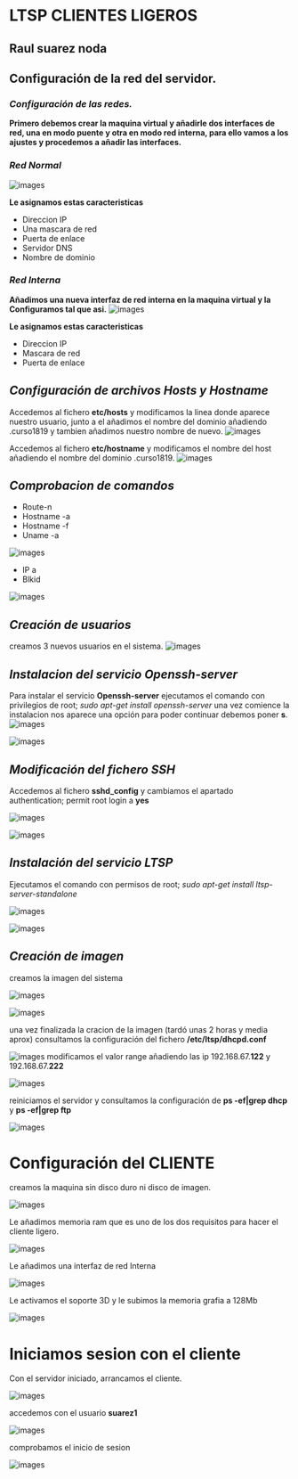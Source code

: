 # LTSP CLIENTES LIGEROS

## Raul suarez noda

## Configuración de la red del servidor.

### *Configuración de las redes.*
**Primero debemos crear la maquina virtual y añadirle dos interfaces de red, una en modo puente y otra en modo red interna, para ello vamos a los ajustes y procedemos a añadir las interfaces.**
### *Red Normal*
![images](images/1.PNG)

**Le asignamos estas caracteristicas**
* Direccion IP
* Una mascara de red
* Puerta de enlace
* Servidor DNS
* Nombre de dominio

### *Red Interna*

**Añadimos una nueva interfaz de red interna en la maquina virtual y la Configuramos tal que asi.**
![images](images/2.PNG)

**Le asignamos estas caracteristicas**
* Direccion IP
* Mascara de red
* Puerta de enlace

## *Configuración de archivos Hosts y Hostname*

Accedemos al fichero **etc/hosts** y modificamos la linea donde aparece nuestro usuario, junto a el añadimos el nombre del dominio añadiendo .curso1819 y tambien añadimos nuestro nombre de nuevo.
![images](images/3.PNG)

Accedemos al fichero **etc/hostname** y modificamos el nombre del host añadiendo el nombre del dominio .curso1819.
![images](images/4.PNG)

## *Comprobacion de comandos*
* Route-n
* Hostname -a
* Hostname -f
* Uname -a

![images](images/5.PNG)

* IP a
* Blkid

![images](images/6.PNG)

## *Creación de usuarios*

creamos 3 nuevos usuarios en el sistema.
![images](images/7.PNG)

## *Instalacion del servicio Openssh-server*

Para instalar el servicio **Openssh-server** ejecutamos el comando con privilegios de root; *sudo  apt-get install openssh-server*
una vez comience la instalacion nos aparece una opción para poder continuar debemos poner **s**.
![images](images/8.PNG)

![images](images/9.PNG)

## *Modificación del fichero SSH*
Accedemos al fichero **sshd_config** y cambiamos el apartado authentication; permit root login a **yes**

![images](images/10.PNG)

![images](images/11.PNG)


## *Instalación del servicio LTSP*
Ejecutamos el comando con permisos de root; *sudo apt-get install ltsp-server-standalone*

![images](images/12.PNG)

![images](images/13.PNG)
## *Creación de imagen*
creamos la imagen del sistema

![images](images/14.PNG)

![images](images/15.PNG)

una vez finalizada la cracion de la imagen (tardó unas 2 horas y media aprox) consultamos la configuración del fichero **/etc/ltsp/dhcpd.conf**

![images](images/16.PNG)
modificamos el valor range añadiendo las ip 192.168.67.**122** y 192.168.67.**222**

![images](images/17.PNG)

reiniciamos el servidor y consultamos la configuración de **ps -ef|grep dhcp** y **ps -ef|grep ftp**

![images](images/18.PNG)


# **Configuración del CLIENTE**

creamos la maquina sin disco duro  ni disco de imagen.

![images](images/c1.PNG)

Le añadimos memoria ram que es uno de los dos requisitos para hacer el cliente ligero.

![images](images/c2.PNG)

Le añadimos una interfaz de red Interna

![images](images/c3.PNG)

Le activamos el soporte 3D y le subimos la memoria grafia a 128Mb

![images](images/c4.PNG)

# **Iniciamos sesion con el cliente**
Con el servidor iniciado, arrancamos el cliente.  

![images](images/c5.PNG)

accedemos con el usuario **suarez1**

![images](images/c6.PNG)

comprobamos el inicio de sesion

![images](images/c7.PNG)

